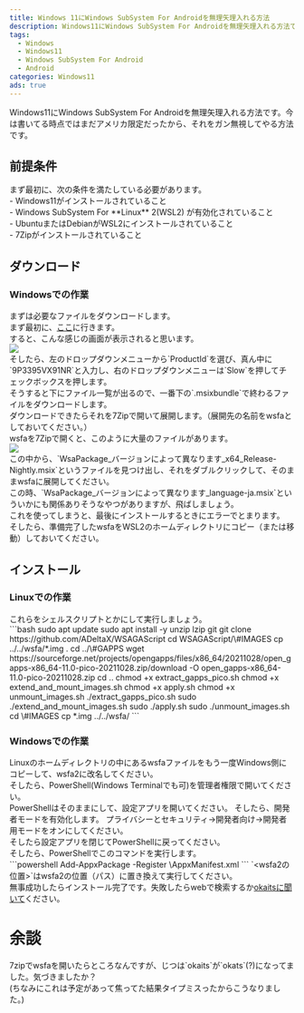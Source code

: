 ```yaml
---
title: Windows 11にWindows SubSystem For Androidを無理矢理入れる方法
description: Windows11にWindows SubSystem For Androidを無理矢理入れる方法です。今は書いてる時点ではまだアメリカ限定だったから、それをガン無視してやる方法です。
tags:
  - Windows
  - Windows11
  - Windows SubSystem For Android
  - Android
categories: Windows11
ads: true
---
```

Windows11にWindows SubSystem For Androidを無理矢理入れる方法です。今は書いてる時点ではまだアメリカ限定だったから、それをガン無視してやる方法です。<br>
<h2>前提条件</h2>
まず最初に、次の条件を満たしている必要があります。<br>
- Windows11がインストールされていること<br>
- Windows SubSystem For **Linux** 2(WSL2) が有効化されていること<br>
- UbuntuまたはDebianがWSL2にインストールされていること<br>
- 7Zipがインストールされていること
<h2>ダウンロード</h2>
<h3>Windowsでの作業</h3>
まずは必要なファイルをダウンロードします。<br>
まず最初に、<a href="https://store.rg-adguard.net/">ここ</a>に行きます。<br>
すると、こんな感じの画面が表示されると思います。<br>
<img src="https://linuxcodevserver.github.io/img/202110280101.png"><br>
そしたら、左のドロップダウンメニューから`ProductId`を選び、真ん中に`9P3395VX91NR`と入力し、右のドロップダウンメニューは`Slow`を押してチェックボックスを押します。<br>
そうすると下にファイル一覧が出るので、一番下の`.msixbundle`で終わるファイルをダウンロードします。<br>
ダウンロードできたらそれを7Zipで開いて展開します。（展開先の名前をwsfaとしておいてください。）<br>
wsfaを7Zipで開くと、このように大量のファイルがあります。<br>
<img src="https://linuxcodevserver.github.io/img/202110280102.png"><br>
この中から、`WsaPackage_バージョンによって異なります_x64_Release-Nightly.msix`というファイルを見つけ出し、それをダブルクリックして、そのままwsfaに展開してください。<br>
この時、`WsaPackage_バージョンによって異なります_language-ja.msix`といういかにも関係ありそうなやつがありますが、飛ばしましょう。<br>
これを使ってしまうと、最後にインストールするときにエラーでとまります。<br>
そしたら、準備完了したwsfaをWSL2のホームディレクトリにコピー（または移動）しておいてください。<br>
<h2>インストール
<h3>Linuxでの作業</h3>
これらをシェルスクリプトとかにして実行しましょう。<br>
```bash
sudo apt update
sudo apt install -y unzip lzip git
git clone https://github.com/ADeltaX/WSAGAScript
cd WSAGAScript/\#IMAGES
cp ../../wsfa/*.img .
cd ../\#GAPPS
wget https://sourceforge.net/projects/opengapps/files/x86_64/20211028/open_gapps-x86_64-11.0-pico-20211028.zip/download -O open_gapps-x86_64-11.0-pico-20211028.zip
cd ..
chmod +x extract_gapps_pico.sh
chmod +x extend_and_mount_images.sh
chmod +x apply.sh
chmod +x unmount_images.sh
./extract_gapps_pico.sh
sudo ./extend_and_mount_images.sh
sudo ./apply.sh
sudo ./unmount_images.sh
cd \#IMAGES
cp *.img ../../wsfa/
```
<h3>Windowsでの作業</h3>
Linuxのホームディレクトリの中にあるwsfaファイルをもう一度Windows側にコピーして、wsfa2に改名してください。<br>
そしたら、PowerShell(Windows Terminalでも可)を管理者権限で開いてください。<br>
PowerShellはそのままにして、設定アプリを開いてください。
そしたら、開発者モードを有効化します。
プライバシーとセキュリティ&rarr;開発者向け&rarr;開発者用モードをオンにしてください。<br>
そしたら設定アプリを閉じてPowerShellに戻ってください。<br>
そしたら、PowerShellでこのコマンドを実行します。<br>
```powershell
Add-AppxPackage -Register <wsfa2の位置>\AppxManifest.xml
```
`&#x3C;wsfa2の位置&#x3E;`はwsfa2の位置（パス）に置き換えて実行してください。<br>
無事成功したらインストール完了です。失敗したらwebで検索するか<a href="https://linuxcodevserver.github.io/contact.md">okaitsに聞いて</a>ください。<br>
<h1>余談</h1>
7zipでwsfaを開いたらところなんですが、じつは`okaits`が`okats`(?)になってました。気づきましたか？<br>
(ちなみにこれは予定があって焦ってた結果タイプミスったからこうなりました。)<br>